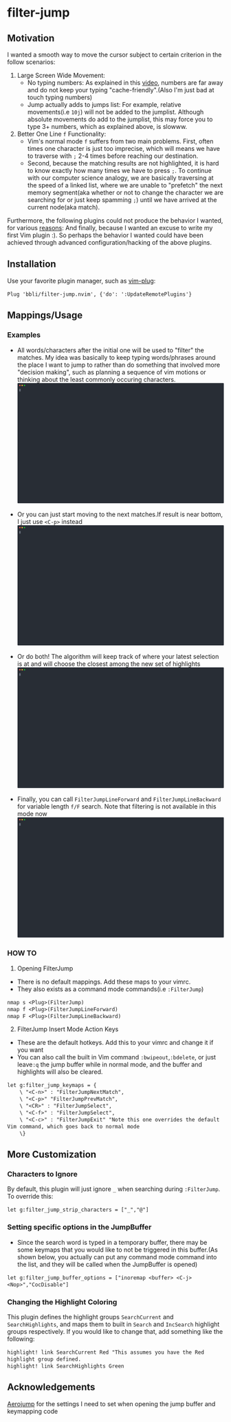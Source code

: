 filter-jump
==========
## Motivation
I wanted a smooth way to move the cursor subject to certain criterion in the follow scenarios:
1. Large Screen Wide Movement:
    * No typing numbers: As explained in this [video](https://www.youtube.com/watch?v=tSq7yDwS1vM&list=LLfDw9928RXloc-CAvO-h-Kw&index=368), numbers are far away and do not keep your typing "cache-friendly".(Also I'm just bad at touch typing numbers)
    * Jump actually adds to jumps list: For example, relative movements(i.e `10j`) will not be added to the jumplist. Although absolute movements do add to the jumplist, this may force you to type 3+ numbers, which as explained above, is slowww.
2. Better One Line `f` Functionality:
    * Vim's normal mode `f` suffers from two main problems. First, often times one character is just too imprecise, which will means we have to traverse with `;` 2-4 times before reaching our destination. 
    * Second, because the matching results are not highlighted, it is hard to know exactly how many times we have to press `;`. To continue with our computer science analogy, we are basically traversing at the speed of a linked list, where we are unable to "prefetch" the next memory segment(aka whether or not to change the character we are searching for or just keep spamming `;`) until we have arrived at the current node(aka match).

Furthermore, the following plugins could not produce the behavior I wanted, for various [reasons](other_plugins.md):
And finally, because I wanted an excuse to write my first Vim plugin :). So perhaps the behavior I wanted could have been achieved through advanced configuration/hacking of the above plugins.


## Installation
Use your favorite plugin manager, such as [vim-plug](https://github.com/junegunn/vim-plug):
```
Plug 'bbli/filter-jump.nvim', {'do': ':UpdateRemotePlugins'}
```
## Mappings/Usage
### Examples
* All words/characters after the initial one will be used to "filter" the matches. My idea was basically to keep typing words/phrases around the place I want to jump to rather than do something that involved more "decision making", such as planning a sequence of vim motions or thinking about the least commonly occuring characters.
![filter](imgs/filter.svg)

* Or you can just start moving to the next matches.If result is near bottom, I just use `<C-p>` instead
![select_next](imgs/select_next_match.svg)

* Or do both! The algorithm will keep track of where your latest selection is at and will choose the closest among the new set of highlights
![find_closet](imgs/find_closet.svg)

* Finally, you can call `FilterJumpLineForward` and `FilterJumpLineBackward` for variable length `f/F` search. Note that filtering is not available in this mode now
![one_line](imgs/one_line.svg)

### HOW TO
1. Opening FilterJump
* There is no default mappings. Add these maps to your vimrc. 
* They also exists as a command mode commands(i.e `:FilterJump`)
```
nmap s <Plug>(FilterJump)
nmap f <Plug>(FilterJumpLineForward)
nmap F <Plug>(FilterJumpLineBackward)
```
2. FilterJump Insert Mode Action Keys
* These are the default hotkeys. Add this to your vimrc and change it if you want
* You can also call the built in Vim command `:bwipeout`,`:bdelete`, or just leave`:q` the jump buffer while in normal mode, and the buffer and highlights will also be cleared.
```
let g:filter_jump_keymaps = {
    \ "<C-n>" : "FilterJumpNextMatch",
    \ "<C-p>" "FilterJumpPrevMatch",
    \ "<CR>" : "FilterJumpSelect",
    \ "<C-f>" : "FilterJumpSelect",
    \ "<C-c>" : "FilterJumpExit" "Note this one overrides the default Vim command, which goes back to normal mode
    \}
```

## More Customization
### Characters to Ignore
By default, this plugin will just ignore `_` when searching during `:FilterJump`. To override this:
```
let g:filter_jump_strip_characters = ["_","@"]
```
### Setting specific options in the JumpBuffer
* Since the search word is typed in a temporary buffer, there may be some keymaps that you would like to not be triggered in this buffer.(As shown below, you actually can put any command mode command into the list, and they will be called when the JumpBuffer is opened) 
```
let g:filter_jump_buffer_options = ["inoremap <buffer> <C-j> <Nop>","CocDisable"]
```
### Changing the Highlight Coloring
This plugin defines the highlight groups `SearchCurrent` and `SearchHighlights`, and maps them to built in `Search` and `IncSearch` highlight groups respectively. If you would like to change that, add something like the following:
```
highlight! link SearchCurrent Red "This assumes you have the Red highlight group defined.
highlight! link SearchHighlights Green
```
## Acknowledgements
[Aerojump](https://github.com/ripxorip/aerojump.nvim) for the settings I need to set when opening the jump buffer and keymapping code
